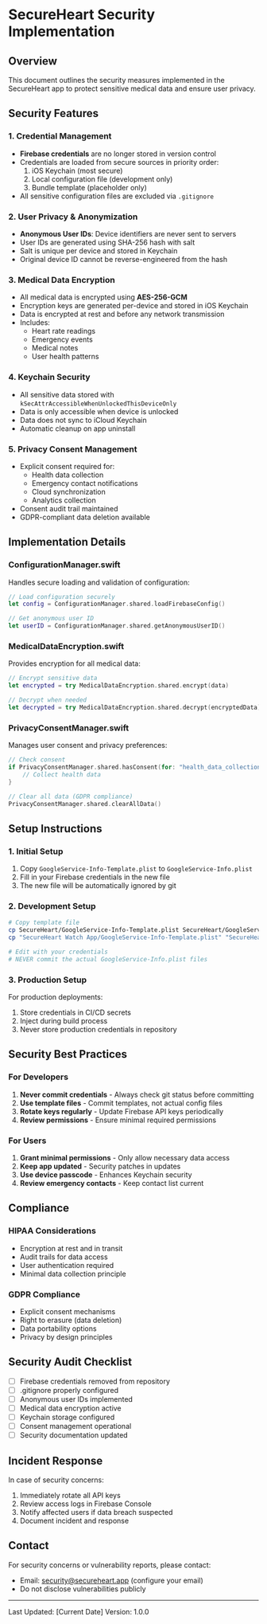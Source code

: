 # SecureHeart Security Implementation

## Overview
This document outlines the security measures implemented in the SecureHeart app to protect sensitive medical data and ensure user privacy.

## Security Features

### 1. Credential Management
- **Firebase credentials** are no longer stored in version control
- Credentials are loaded from secure sources in priority order:
  1. iOS Keychain (most secure)
  2. Local configuration file (development only)
  3. Bundle template (placeholder only)
- All sensitive configuration files are excluded via `.gitignore`

### 2. User Privacy & Anonymization
- **Anonymous User IDs**: Device identifiers are never sent to servers
- User IDs are generated using SHA-256 hash with salt
- Salt is unique per device and stored in Keychain
- Original device ID cannot be reverse-engineered from the hash

### 3. Medical Data Encryption
- All medical data is encrypted using **AES-256-GCM**
- Encryption keys are generated per-device and stored in iOS Keychain
- Data is encrypted at rest and before any network transmission
- Includes:
  - Heart rate readings
  - Emergency events
  - Medical notes
  - User health patterns

### 4. Keychain Security
- All sensitive data stored with `kSecAttrAccessibleWhenUnlockedThisDeviceOnly`
- Data is only accessible when device is unlocked
- Data does not sync to iCloud Keychain
- Automatic cleanup on app uninstall

### 5. Privacy Consent Management
- Explicit consent required for:
  - Health data collection
  - Emergency contact notifications
  - Cloud synchronization
  - Analytics collection
- Consent audit trail maintained
- GDPR-compliant data deletion available

## Implementation Details

### ConfigurationManager.swift
Handles secure loading and validation of configuration:
```swift
// Load configuration securely
let config = ConfigurationManager.shared.loadFirebaseConfig()

// Get anonymous user ID
let userID = ConfigurationManager.shared.getAnonymousUserID()
```

### MedicalDataEncryption.swift
Provides encryption for all medical data:
```swift
// Encrypt sensitive data
let encrypted = try MedicalDataEncryption.shared.encrypt(data)

// Decrypt when needed
let decrypted = try MedicalDataEncryption.shared.decrypt(encryptedData)
```

### PrivacyConsentManager.swift
Manages user consent and privacy preferences:
```swift
// Check consent
if PrivacyConsentManager.shared.hasConsent(for: "health_data_collection") {
    // Collect health data
}

// Clear all data (GDPR compliance)
PrivacyConsentManager.shared.clearAllData()
```

## Setup Instructions

### 1. Initial Setup
1. Copy `GoogleService-Info-Template.plist` to `GoogleService-Info.plist`
2. Fill in your Firebase credentials in the new file
3. The new file will be automatically ignored by git

### 2. Development Setup
```bash
# Copy template file
cp SecureHeart/GoogleService-Info-Template.plist SecureHeart/GoogleService-Info.plist
cp "SecureHeart Watch App/GoogleService-Info-Template.plist" "SecureHeart Watch App/GoogleService-Info.plist"

# Edit with your credentials
# NEVER commit the actual GoogleService-Info.plist files
```

### 3. Production Setup
For production deployments:
1. Store credentials in CI/CD secrets
2. Inject during build process
3. Never store production credentials in repository

## Security Best Practices

### For Developers
1. **Never commit credentials** - Always check git status before committing
2. **Use template files** - Commit templates, not actual config files
3. **Rotate keys regularly** - Update Firebase API keys periodically
4. **Review permissions** - Ensure minimal required permissions

### For Users
1. **Grant minimal permissions** - Only allow necessary data access
2. **Keep app updated** - Security patches in updates
3. **Use device passcode** - Enhances Keychain security
4. **Review emergency contacts** - Keep contact list current

## Compliance

### HIPAA Considerations
- Encryption at rest and in transit
- Audit trails for data access
- User authentication required
- Minimal data collection principle

### GDPR Compliance
- Explicit consent mechanisms
- Right to erasure (data deletion)
- Data portability options
- Privacy by design principles

## Security Audit Checklist

- [ ] Firebase credentials removed from repository
- [ ] .gitignore properly configured
- [ ] Anonymous user IDs implemented
- [ ] Medical data encryption active
- [ ] Keychain storage configured
- [ ] Consent management operational
- [ ] Security documentation updated

## Incident Response

In case of security concerns:
1. Immediately rotate all API keys
2. Review access logs in Firebase Console
3. Notify affected users if data breach suspected
4. Document incident and response

## Contact

For security concerns or vulnerability reports, please contact:
- Email: security@secureheart.app (configure your email)
- Do not disclose vulnerabilities publicly

---

Last Updated: [Current Date]
Version: 1.0.0